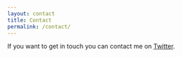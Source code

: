 ```yaml
---
layout: contact
title: Contact
permalink: /contact/
---
```


If you want to get in touch you can contact me on [Twitter](https://twitter.com/moloshy).
